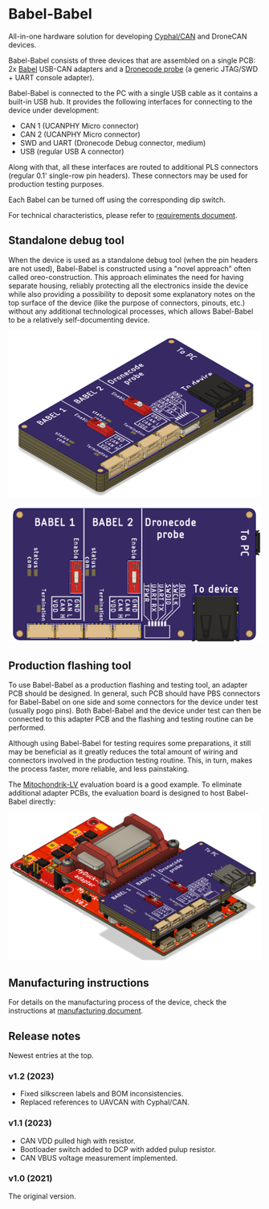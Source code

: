 # Babel-Babel

All-in-one hardware solution for developing [Cyphal/CAN](https://opencyphal.org) and DroneCAN devices.

Babel-Babel consists of three devices that are assembled on a single PCB:
2x [Babel](https://zubax.com/babel) USB-CAN adapters and a
[Dronecode probe](https://shop.zubax.com/collections/development-tools/products/dronecode-probe-v2-2-jtag-swd-adapter-usb-uart-adapter-with-dcd-m-cable)
(a generic JTAG/SWD + UART console adapter).

Babel-Babel is connected to the PC with a single USB cable as it contains a built-in USB hub.
It provides the following interfaces for connecting to the device under development:

- CAN 1 (UCANPHY Micro connector)
- CAN 2 (UCANPHY Micro connector)
- SWD and UART (Dronecode Debug connector, medium)
- USB (regular USB A connector)

Along with that, all these interfaces are routed to additional PLS connectors (regular 0.1' single-row pin headers).
These connectors may be used for production testing purposes.

Each Babel can be turned off using the corresponding dip switch.

For technical characteristics, please refer to [requirements document](/docs/requirements.md).

## Standalone debug tool

When the device is used as a standalone debug tool (when the pin headers are not used),
Babel-Babel is constructed using a "novel approach" often called oreo-construction.
This approach eliminates the need for having separate housing,
reliably protecting all the electronics inside the device
while also providing a possibility to deposit some explanatory notes on the top surface of the device
(like the purpose of connectors, pinouts, etc.) without any additional technological processes,
which allows Babel-Babel to be a relatively self-documenting device.

![](docs/figures/General_view.png)

![](docs/figures/Pinout.png)

## Production flashing tool

To use Babel-Babel as a production flashing and testing tool, an adapter PCB should be designed.
In general, such PCB should have PBS connectors for Babel-Babel on one side and some connectors
for the device under test (usually pogo pins).
Both Babel-Babel and the device under test can then be connected to this adapter PCB and
the flashing and testing routine can be performed.

Although using Babel-Babel for testing requires some preparations,
it still may be beneficial as it greatly reduces the total amount of
wiring and connectors involved in the production testing routine.
This, in turn, makes the process faster, more reliable, and less painstaking.

The [Mitochondrik-LV](https://zubax.com/mitochondrik-lv) evaluation board is a good example.
To eliminate additional adapter PCBs, the evaluation board is designed to host Babel-Babel directly:

![](docs/figures/mitochondrik-lv-evaluation-board.png)

## Manufacturing instructions

For details on the manufacturing process of the device, check the
instructions at [manufacturing document](/docs/manufacturing.md).

## Release notes

Newest entries at the top.

### v1.2 (2023)

* Fixed silkscreen labels and BOM inconsistencies.
* Replaced references to UAVCAN with Cyphal/CAN.

### v1.1 (2023)

* CAN VDD pulled high with resistor.
* Bootloader switch added to DCP with added pulup resistor.
* CAN VBUS voltage measurement implemented.

### v1.0 (2021)

The original version.
